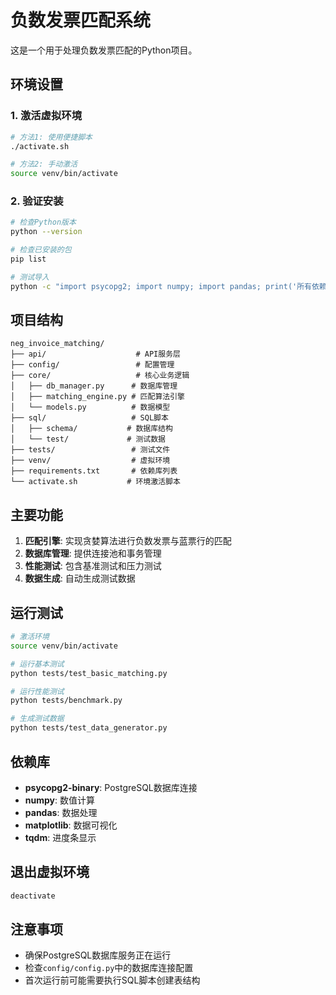 # 负数发票匹配系统

这是一个用于处理负数发票匹配的Python项目。

## 环境设置

### 1. 激活虚拟环境

```bash
# 方法1: 使用便捷脚本
./activate.sh

# 方法2: 手动激活
source venv/bin/activate
```

### 2. 验证安装

```bash
# 检查Python版本
python --version

# 检查已安装的包
pip list

# 测试导入
python -c "import psycopg2; import numpy; import pandas; print('所有依赖导入成功！')"
```

## 项目结构

```
neg_invoice_matching/
├── api/                    # API服务层
├── config/                 # 配置管理
├── core/                   # 核心业务逻辑
│   ├── db_manager.py      # 数据库管理
│   ├── matching_engine.py # 匹配算法引擎
│   └── models.py          # 数据模型
├── sql/                   # SQL脚本
│   ├── schema/           # 数据库结构
│   └── test/             # 测试数据
├── tests/                 # 测试文件
├── venv/                  # 虚拟环境
├── requirements.txt       # 依赖库列表
└── activate.sh           # 环境激活脚本
```

## 主要功能

1. **匹配引擎**: 实现贪婪算法进行负数发票与蓝票行的匹配
2. **数据库管理**: 提供连接池和事务管理
3. **性能测试**: 包含基准测试和压力测试
4. **数据生成**: 自动生成测试数据

## 运行测试

```bash
# 激活环境
source venv/bin/activate

# 运行基本测试
python tests/test_basic_matching.py

# 运行性能测试
python tests/benchmark.py

# 生成测试数据
python tests/test_data_generator.py
```

## 依赖库

- **psycopg2-binary**: PostgreSQL数据库连接
- **numpy**: 数值计算
- **pandas**: 数据处理
- **matplotlib**: 数据可视化
- **tqdm**: 进度条显示

## 退出虚拟环境

```bash
deactivate
```

## 注意事项

- 确保PostgreSQL数据库服务正在运行
- 检查`config/config.py`中的数据库连接配置
- 首次运行前可能需要执行SQL脚本创建表结构
